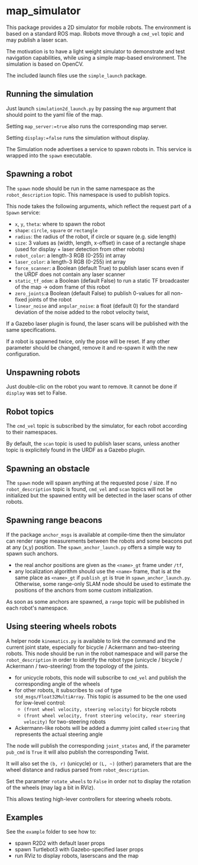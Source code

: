 # map_simulator

This package provides a 2D simulator for mobile robots. The environment is based on a standard ROS map. Robots move through a `cmd_vel` topic and may publish a laser scan.

The motivation is to have a light weight simulator to demonstrate and test navigation capabilities, while using a simple map-based environment. The simulation is based on OpenCV.

The included launch files use the `simple_launch` package.

## Running the simulation

Just launch `simulation2d_launch.py` by passing the `map` argument that should point to the yaml file of the map.

Setting `map_server:=true` also runs the corresponding map server.

Setting `display:=false` runs the simulation without display.

The Simulation node advertises a service to spawn robots in. This service is wrapped into the `spawn` executable.

## Spawning a robot

The `spawn` node should be run in the same namespace as the `robot_description` topic. This namespace is used to publish topics.

This node takes the following arguments, which reflect the request part of a `Spawn` service:

- `x`, `y`, `theta`: where to spawn the robot
- `shape`: `circle`, `square` or `rectangle`
- `radius`: the radius of the robot, if circle or square (e.g. side length)
- `size`: 3 values as (width, length, x-offset) in case of a rectangle shape (used for display + laser detection from other robots)
- `robot_color`: a length-3 RGB (0-255) int array
- `laser_color`: a length-3 RGB (0-255) int array
- `force_scanner`: a Boolean (default True) to publish laser scans even if the URDF does not contain any laser scanner
- `static_tf_odom`: a Boolean (default False) to run a static TF broadcaster of the map -> odom frame of this robot
- `zero_joints`:a Boolean (default False) to publish 0-values for all non-fixed joints of the robot
- `linear_noise` and `angular_noise`: a float (default 0) for the standard deviation of the noise added to the robot velocity twist,

If a Gazebo laser plugin is found, the laser scans will be published with the same specifications.

If a robot is spawned twice, only the pose will be reset. If any other parameter should be changed, remove it and re-spawn it with the new configuration.

## Unspawning robots

Just double-clic on the robot you want to remove. It cannot be done if `display` was set to False.

## Robot topics

The `cmd_vel` topic is subscribed by the simulator, for each robot according to their namespaces.

By default, the `scan` topic is used to publish laser scans, unless another topic is explicitely found in the URDF as a Gazebo plugin.

## Spawning an obstacle

The `spawn` node will spawn anything at the requested pose / size. If no `robot_description` topic is found, `cmd_vel` and `scan` topics will not be initialized but the spawned entity will be detected in the laser scans of other robots.

## Spawning range beacons

If the package `anchor_msgs` is available at compile-time then the simulator can render range measurements between the robots and some beacons put at any (x,y) position. The `spawn_anchor_launch.py` offers a simple way to spawn such anchors.
- the real anchor positions are given as the `<name>_gt` frame under `/tf`,
- any localization algorithm should use the `<name>` frame, that is at the same place as `<name>_gt` if `publish_gt` is true in `spawn_anchor_launch.py`. Otherwise, some range-only SLAM node should be used to estimate the positions of the anchors from some custom initialization.

As soon as some anchors are spawned, a `range` topic will be published in each robot's namespace.

## Using steering wheels robots

A helper node `kinematics.py` is available to link the command and the current joint state, especially for bicycle / Ackermann and two-steering robots. This node should be run in the robot namespace and will parse the `robot_description` in order to identify the robot type (unicycle / bicycle / Ackermann / two-steering) from the topology of the joints.

 - for unicycle robots, this node will subscribe to `cmd_vel` and publish the corresponding angle of the wheels
 - for other robots, it subscribes to `cmd` of type `std_msgs/Float32MultiArray`. This topic is assumed to be the one used for low-level control:
    - `(front wheel velocity, steering velocity)` for bicycle robots
    - `(front wheel velocity, front steering velocity, rear steering velocity)` for two-steering robots
 - Ackermann-like robots will be added a dummy joint called `steering` that represents the actual steering angle

The node will publish the corresponding `joint_states` and, if the parameter `pub_cmd` is `True` it will also publish the corresponding Twist.

It will also set the `(b, r)` (unicycle) or `(L, ~)` (other) parameters that are the wheel distance and radius parsed from `robot_description`.

Set the parameter `rotate_wheels` to `False` in order not to display the rotation of the wheels (may lag a bit in RViz).

This allows testing high-lever controllers for steering wheels robots.

## Examples

See the `example` folder to see how to:
- spawn R2D2 with default laser props
- spawn Turtlebot3 with Gazebo-specified laser props
- run RViz to display robots, laserscans and the map
